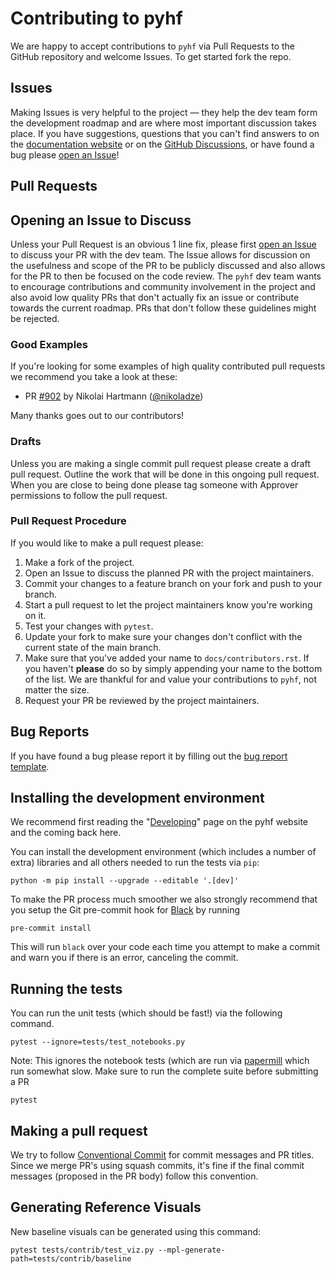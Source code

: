# Contributing to pyhf

We are happy to accept contributions to `pyhf` via Pull Requests to the GitHub repository and welcome Issues.
To get started fork the repo.

## Issues

Making Issues is very helpful to the project &mdash; they help the dev team form the development roadmap and are where most important discussion takes place.
If you have suggestions, questions that you can't find answers to on the [documentation website](https://scikit-hep.org/pyhf/) or on the [GitHub Discussions](https://github.com/scikit-hep/pyhf/discussions), or have found a bug please [open an Issue](https://github.com/scikit-hep/pyhf/issues/new/choose)!

## Pull Requests

## Opening an Issue to Discuss

Unless your Pull Request is an obvious 1 line fix, please first [open an Issue](https://github.com/scikit-hep/pyhf/issues/new/choose) to discuss your PR with the dev team.
The Issue allows for discussion on the usefulness and scope of the PR to be publicly discussed and also allows for the PR to then be focused on the code review.
The `pyhf` dev team wants to encourage contributions and community involvement in the project and also avoid low quality PRs that don't actually fix an issue or contribute towards the current roadmap.
PRs that don't follow these guidelines might be rejected.

### Good Examples

If you're looking for some examples of high quality contributed pull requests we recommend you take a look at these:

- PR [#902](https://github.com/scikit-hep/pyhf/pull/902) by Nikolai Hartmann ([@nikoladze](https://github.com/nikoladze))

Many thanks goes out to our contributors!

### Drafts

Unless you are making a single commit pull request please create a draft pull request. Outline the work that will be done in this ongoing pull request. When you are close to being done please tag someone with Approver permissions to follow the pull request.

### Pull Request Procedure

If you would like to make a pull request please:

1. Make a fork of the project.
2. Open an Issue to discuss the planned PR with the project maintainers.
3. Commit your changes to a feature branch on your fork and push to your branch.
4. Start a pull request to let the project maintainers know you're working on it.
5. Test your changes with `pytest`.
6. Update your fork to make sure your changes don't conflict with the current state of the main branch.
7. Make sure that you've added your name to `docs/contributors.rst`.
If you haven't **please** do so by simply appending your name to the bottom of the list.
We are thankful for and value your contributions to `pyhf`, not matter the size.
8. Request your PR be reviewed by the project maintainers.

## Bug Reports

If you have found a bug please report it by filling out the [bug report template](https://github.com/scikit-hep/pyhf/issues/new?template=Bug-Report.md&labels=bug&title=Bug+Report+:+Title+Here).

## Installing the development environment

We recommend first reading the "[Developing](https://scikit-hep.org/pyhf/development.html)" page on the pyhf website and the coming back here.

You can install the development environment (which includes a number of extra) libraries and all others needed to run the tests via `pip`:

```console
python -m pip install --upgrade --editable '.[dev]'
```

To make the PR process much smoother we also strongly recommend that you setup the Git pre-commit hook for [Black](https://github.com/psf/black) by running

```console
pre-commit install
```

This will run `black` over your code each time you attempt to make a commit and warn you if there is an error, canceling the commit.

## Running the tests

You can run the unit tests (which should be fast!) via the following command.

```console
pytest --ignore=tests/test_notebooks.py
```

Note: This ignores the notebook tests (which are run via [papermill](https://github.com/nteract/papermill) which run somewhat slow.
Make sure to run the complete suite before submitting a PR

```console
pytest
```

## Making a pull request

We try to follow [Conventional Commit](https://www.conventionalcommits.org/) for commit messages and PR titles. Since we merge PR's using squash commits, it's fine if the final commit messages (proposed in the PR body) follow this convention.

## Generating Reference Visuals

New baseline visuals can be generated using this command:

```console
pytest tests/contrib/test_viz.py --mpl-generate-path=tests/contrib/baseline
```

